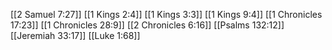 [[2 Samuel 7:27]]
[[1 Kings 2:4]]
[[1 Kings 3:3]]
[[1 Kings 9:4]]
[[1 Chronicles 17:23]]
[[1 Chronicles 28:9]]
[[2 Chronicles 6:16]]
[[Psalms 132:12]]
[[Jeremiah 33:17]]
[[Luke 1:68]]
